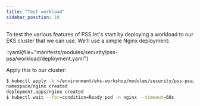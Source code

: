 ```yaml
---
title: "Test workload"
sidebar_position: 10
---
```


To test the various features of PSS let's start by deploying a workload to our EKS cluster that we can use. We'll use a simple Nginx deployment:

::yaml{file="manifests/modules/security/pss-psa/workload/deployment.yaml"}

Apply this to our cluster:

```bash
$ kubectl apply -k ~/environment/eks-workshop/modules/security/pss-psa/workload
namespace/nginx created
deployment.apps/nginx created
$ kubectl wait --for=condition=Ready pod -n nginx --timeout=60s
```
